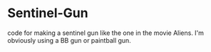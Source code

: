 # Sentinel-Gun
code for making a sentinel gun like the one in the movie Aliens.
I'm obviously using a BB gun or paintball gun.
